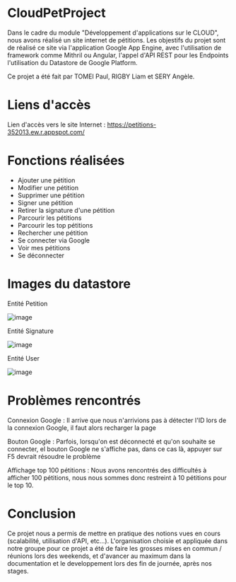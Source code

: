 # CloudPetProject
Dans le cadre du module "Développement d'applications sur le CLOUD", nous avons réalisé un site internet de pétitions. 
Les objestifs du projet sont de réalisé ce site via l'application Google App Engine, avec l'utilisation de framework comme Mithril ou Angular, l'appel d'API REST pour les Endpoints l'utilisation du Datastore de Google Platform.

Ce projet a été fait par TOMEI Paul, RIGBY Liam et SERY Angèle.

# Liens d'accès
Lien d'accès vers le site Internet : https://petitions-352013.ew.r.appspot.com/

# Fonctions réalisées
- Ajouter une pétition
- Modifier une pétition
- Supprimer une pétition
- Signer une pétition
- Retirer la signature d'une pétition
- Parcourir les pétitions
- Parcourir les top pétitions
- Rechercher une pétition
- Se connecter via Google
- Voir mes pétitions
- Se déconnecter

# Images du datastore
Entité Petition

![image](https://user-images.githubusercontent.com/77157131/170880012-924fbf57-bacb-4eed-b085-924049c37d08.png)

Entité Signature

![image](https://user-images.githubusercontent.com/77157131/170880027-3b78f7ed-84ec-4634-ac87-b1352932b90b.png)

Entité User

![image](https://user-images.githubusercontent.com/77157131/170880043-85b63ff2-6060-4f60-bb97-224901786d09.png)


# Problèmes rencontrés
Connexion Google : Il arrive que nous n'arrivions pas à détecter l'ID lors de la connexion Google, il faut alors recharger la page

Bouton Google : Parfois, lorsqu'on est déconnecté et qu'on souhaite se connecter, el bouton Google ne s'affiche pas, dans ce cas là, appuyer sur F5 devrait résoudre le problème

Affichage top 100 pétitions : Nous avons rencontrés des difficultés à afficher 100 pétitions, nous nous sommes donc restreint à 10 pétitions pour le top 10.

# Conclusion
Ce projet nous a permis de mettre en pratique des notions vues en cours (scalabilité, utilisation d'API, etc...).
L'organisation choisie et appliquée dans notre groupe pour ce projet a été de faire les grosses mises en commun / réunions lors des weekends, et d'avancer au maximum dans la documentation et le developpement lors des fin de journée, après nos stages.
